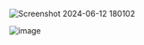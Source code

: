 ![Screenshot 2024-06-12 180102](https://github.com/Mehul237/A2Z-DSA-Course/assets/117193057/f15fcd8d-6394-4330-a66a-53acd0c319ac)

![image](https://github.com/Mehul237/A2Z-DSA-Course/assets/117193057/f083f1e6-2087-4066-87f0-53506ed60891)

